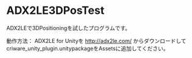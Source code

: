 ADX2LE3DPosTest
===============
ADX2LEで3DPositioningを試したプログラムです。

動作方法：
ADX2LE for Unityを
http://adx2le.com/
からダウンロードして
criware_unity_plugin.unitypackageをAssetsに追加してください。
